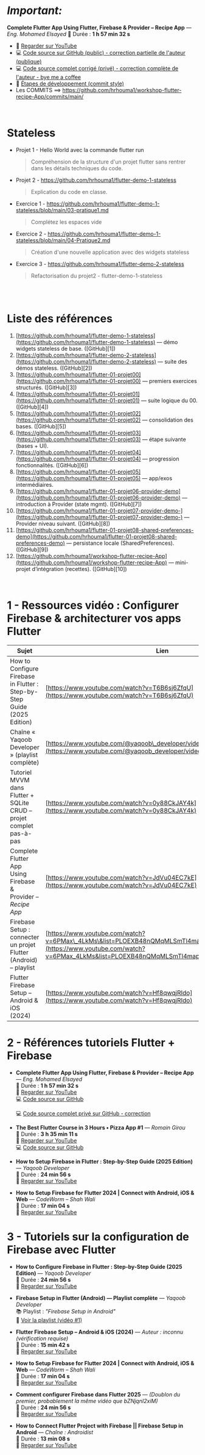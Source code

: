 
# *Important:*

**Complete Flutter App Using Flutter, Firebase & Provider – Recipe App** — *Eng. Mohamed Elsayed*
  🎥 Durée : **1 h 57 min 32 s**
  - 🔗 [Regarder sur YouTube](https://www.youtube.com/watch?v=JdVu04EC7kE)
  - 💻 [Code source sur GitHub (public) - correction partielle de l'auteur (publique)](https://github.com/Nabinji/Flutter_UI-Design/tree/main/lib/Food%20Delivery%20App)
  - 💻 [Code source complet corrigé (privé) - correction complète de l'auteur - bye me a coffee](https://github.com/hrhouma1/flutter-01-projet05)
  - 📄 [Étapes de développement (commit style)](https://github.com/hrhouma1/workshop-flutter-recipe-App/blob/main/README.md)
  - Les COMMITS ==> https://github.com/hrhouma1/workshop-flutter-recipe-App/commits/main/

<br/>


# Stateless

- Projet 1 - Hello World avec la commande flutter run
  > Compréhension de la structure d'un projet flutter sans rentrer dans les détails techniques du code.
- Projet 2 - https://github.com/hrhouma1/flutter-demo-1-stateless
  > Explication du code en classe.
- Exercice 1 - https://github.com/hrhouma1/flutter-demo-1-stateless/blob/main/03-pratique1.md
  > Complétez les espaces vide
- Exercice 2 - https://github.com/hrhouma1/flutter-demo-1-stateless/blob/main/04-Pratique2.md
  > Création d'une nouvelle application avec des widgets stateless
- Exercice 3 - https://github.com/hrhouma1/flutter-demo-2-stateless
  > Refactorisation du projet2 - flutter-demo-1-stateless




<br/>
<br/>

# Liste des références 




1. [https://github.com/hrhouma1/flutter-demo-1-stateless](https://github.com/hrhouma1/flutter-demo-1-stateless)  — démo widgets stateless de base. ([GitHub][1])
2. [https://github.com/hrhouma1/flutter-demo-2-stateless](https://github.com/hrhouma1/flutter-demo-2-stateless)  — suite des démos stateless. ([GitHub][2])
3. [https://github.com/hrhouma1/flutter-01-projet00](https://github.com/hrhouma1/flutter-01-projet00) — premiers exercices structurés. ([GitHub][3])
4. [https://github.com/hrhouma1/flutter-01-projet01](https://github.com/hrhouma1/flutter-01-projet01) — suite logique du 00. ([GitHub][4])
5. [https://github.com/hrhouma1/flutter-01-projet02](https://github.com/hrhouma1/flutter-01-projet02) — consolidation des bases. ([GitHub][5])
6. [https://github.com/hrhouma1/flutter-01-projet03](https://github.com/hrhouma1/flutter-01-projet03) — étape suivante (bases + UI).
7. [https://github.com/hrhouma1/flutter-01-projet04](https://github.com/hrhouma1/flutter-01-projet04) — progression fonctionnalités. ([GitHub][6])
8. [https://github.com/hrhouma1/flutter-01-projet05](https://github.com/hrhouma1/flutter-01-projet05) — app/exos intermédiaires.
9. [https://github.com/hrhouma1/flutter-01-projet06-provider-demo](https://github.com/hrhouma1/flutter-01-projet06-provider-demo) — introduction à Provider (state mgmt). ([GitHub][7])
10. [https://github.com/hrhouma1/flutter-01-projet07-provider-demo-](https://github.com/hrhouma1/flutter-01-projet07-provider-demo-) — Provider niveau suivant. ([GitHub][8])
11. [https://github.com/hrhouma1/flutter-01-projet08-shared-preferences-demo](https://github.com/hrhouma1/flutter-01-projet08-shared-preferences-demo) — persistance locale (SharedPreferences). ([GitHub][9])
12. [https://github.com/hrhouma1/workshop-flutter-recipe-App](https://github.com/hrhouma1/workshop-flutter-recipe-App) — mini-projet d’intégration (recettes). ([GitHub][10])










<br/>

# 1 - Ressources vidéo : Configurer Firebase & architecturer vos apps Flutter

| Sujet                                                                    | Lien                                                                                                                                                                                          |
| ------------------------------------------------------------------------ | --------------------------------------------------------------------------------------------------------------------------------------------------------------------------------------------- |
| How to Configure Firebase in Flutter : Step-by-Step Guide (2025 Edition) | [https://www.youtube.com/watch?v=T6B6sj6ZfqU](https://www.youtube.com/watch?v=T6B6sj6ZfqU)                                                                                                    |
| Chaîne « Yaqoob Developer » (playlist complète)                          | [https://www.youtube.com/@yaqoob\_developer/videos](https://www.youtube.com/@yaqoob_developer/videos)                                                                                         |
| Tutoriel MVVM dans Flutter + SQLite CRUD – projet complet pas-à-pas      | [https://www.youtube.com/watch?v=0y88CkJAY4k](https://www.youtube.com/watch?v=0y88CkJAY4k)                                                                                                    |
| Complete Flutter App Using Firebase & Provider – *Recipe App*            | [https://www.youtube.com/watch?v=JdVu04EC7kE](https://www.youtube.com/watch?v=JdVu04EC7kE)                                                                                                    |
| Firebase Setup : connecter un projet Flutter (Android) – playlist        | [https://www.youtube.com/watch?v=6PMax\_4LkMs\&list=PLOEXB48nQMqMLSmTl4map86azcuB2EqwI\&index=1](https://www.youtube.com/watch?v=6PMax_4LkMs&list=PLOEXB48nQMqMLSmTl4map86azcuB2EqwI&index=1) |
| Flutter Firebase Setup – Android & iOS (2024)                            | [https://www.youtube.com/watch?v=Hf8qwqjRIdo](https://www.youtube.com/watch?v=Hf8qwqjRIdo)                                                                                                    |



# 2 - Références tutoriels Flutter + Firebase

- **Complete Flutter App Using Flutter, Firebase & Provider – Recipe App** — *Eng. Mohamed Elsayed*  
  🎥 Durée : **1 h 57 min 32 s**  
  🔗 [Regarder sur YouTube](https://www.youtube.com/watch?v=JdVu04EC7kE)  
  💻 [Code source sur GitHub](https://github.com/Nabinji/Flutter_UI-Design/tree/main/lib/Food%20Delivery%20App)
  
  💻 [Code source complet privé sur GitHub - correction](https://github.com/hrhouma1/flutter-01-projet05)

- **The Best Flutter Course in 3 Hours • Pizza App #1** — *Romain Girou*  
  🎥 Durée : **3 h 35 min 11 s**  
  🔗 [Regarder sur YouTube](https://www.youtube.com/watch?v=MQ1_wPyVLVc)  
  💻 [Code source sur GitHub](https://github.com/romain-girou/pizza_app)

- **How to Setup Firebase in Flutter : Step-by-Step Guide (2025 Edition)** — *Yaqoob Developer*  
  🎥 Durée : **24 min 56 s**  
  🔗 [Regarder sur YouTube](https://www.youtube.com/watch?v=bZNjqnI2xiM)

- **How to Setup Firebase for Flutter 2024 | Connect with Android, iOS & Web** — *CodeWorm – Shah Wali*  
  🎥 Durée : **17 min 04 s**  
  🔗 [Regarder sur YouTube](https://www.youtube.com/watch?v=FYcYVkTowRs)





# 3 -  Tutoriels sur la configuration de Firebase avec Flutter

- **How to Configure Firebase in Flutter : Step-by-Step Guide (2025 Edition)** — *Yaqoob Developer*  
  🎥 Durée : **24 min 56 s**  
  🔗 [Regarder sur YouTube](https://www.youtube.com/watch?v=T6B6sj6ZfqU)

- **Firebase Setup in Flutter (Android) — Playlist complète** — *Yaqoob Developer*  
  📚 Playlist : *"Firebase Setup in Android"*  
  🔗 [Voir la playlist (vidéo #1)](https://www.youtube.com/watch?v=6PMax_4LkMs&list=PLOEXB48nQMqMLSmTl4map86azcuB2EqwI&index=1)

- **Flutter Firebase Setup – Android & iOS (2024)** — *Auteur : inconnu (vérification requise)*  
  🎥 Durée : **15 min 42 s**  
  🔗 [Regarder sur YouTube](https://www.youtube.com/watch?v=Hf8qwqjRIdo)

- **How to Setup Firebase for Flutter 2024 | Connect with Android, iOS & Web** — *CodeWorm – Shah Wali*  
  🎥 Durée : **17 min 04 s**  
  🔗 [Regarder sur YouTube](https://www.youtube.com/watch?v=FYcYVkTowRs)

- **Comment configurer Firebase dans Flutter 2025** — *(Doublon du premier, probablement la même vidéo que bZNjqnI2xiM)*  
  🎥 Durée : **24 min 56 s**  
  🔗 [Regarder sur YouTube](https://www.youtube.com/watch?v=bZNjqnI2xiM)

- **How to Connect Flutter Project with Firebase || Firebase Setup in Android** — *Chaîne : Androidist*  
  🎥 Durée : **13 min 08 s**  
  🔗 [Regarder sur YouTube](https://www.youtube.com/watch?v=6PMax_4LkMs)

